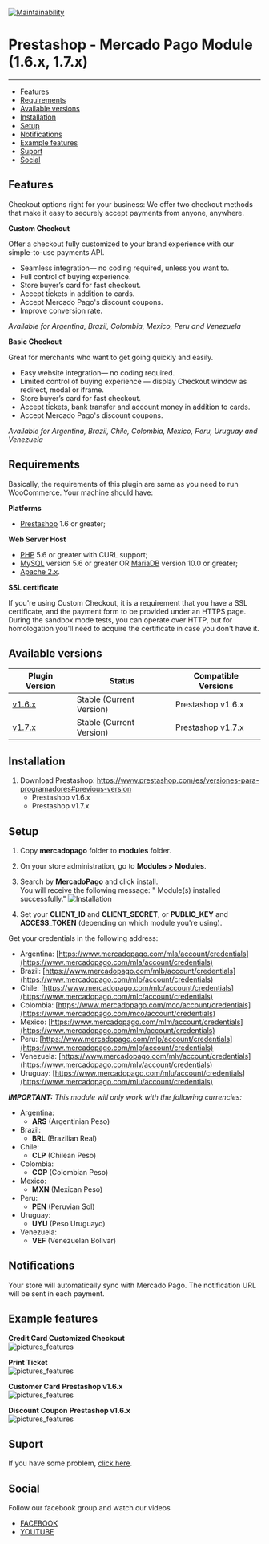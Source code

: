 [![Maintainability](https://api.codeclimate.com/v1/badges/a3efc709ca5a444807b9/maintainability)](https://codeclimate.com/github/mercadopago/cart-prestashop/maintainability)

# Prestashop - Mercado Pago Module (1.6.x, 1.7.x)
---

* [Features](#features)
* [Requirements](#requirements)
* [Available versions](#available_versions)
* [Installation](#installation)
* [Setup](#setup)
* [Notifications](#notifications)
* [Example features](#pictures_features)
* [Suport](#suport)
* [Social](#social)


<a name="features"></a>
## Features ##

Checkout options right for your business:
We offer two checkout methods that make it easy to securely accept payments from anyone, anywhere.

**Custom Checkout**

Offer a checkout fully customized to your brand experience with our simple-to-use payments API.

* Seamless integration— no coding required, unless you want to.
* Full control of buying experience.
* Store buyer’s card for fast checkout.
* Accept tickets in addition to cards.
* Accept Mercado Pago's discount coupons.
* Improve conversion rate.

*Available for Argentina, Brazil, Colombia, Mexico, Peru and Venezuela*

**Basic Checkout**

Great for merchants who want to get going quickly and easily.

* Easy website integration— no coding required.
* Limited control of buying experience — display Checkout window as redirect, modal or iframe.
* Store buyer’s card for fast checkout.
* Accept tickets, bank transfer and account money in addition to cards.
* Accept Mercado Pago's discount coupons.

*Available for Argentina, Brazil, Chile, Colombia, Mexico, Peru, Uruguay and Venezuela*

<a name="requirements"></a>
## Requirements ##
Basically, the requirements of this plugin are same as you need to run WooCommerce. Your machine should have:

**Platforms**

* <a href="https://www.prestashop.com/en/download">Prestashop</a> 1.6 or greater;

**Web Server Host**

* <a href="http://php.net/">PHP</a> 5.6 or greater with CURL support;
* <a href="http://www.mysql.com/">MySQL</a> version 5.6 or greater OR <a href="https://mariadb.org/">MariaDB</a> version 10.0 or greater;
* <a href="https://httpd.apache.org/">Apache 2.x</a>.

**SSL certificate**

If you're using Custom Checkout, it is a requirement that you have a SSL certificate, and the payment form to be provided under an HTTPS page.
During the sandbox mode tests, you can operate over HTTP, but for homologation you'll need to acquire the certificate in case you don't have it.


<a name="available_versions"></a>
## Available versions ##
<table>
  <thead>
    <tr>
      <th>Plugin Version</th>
      <th>Status</th>
      <th>Compatible Versions</th>
    </tr>
  <thead>
  <tbody>
    <tr>
      <td><a href="https://github.com/mercadopago/cart-prestashop-6/releases">v1.6.x</a></td>
      <td>Stable (Current Version)</td>
      <td>Prestashop v1.6.x</td>
     </tr>
    <tr>
      <td><a href="https://github.com/mercadopago/cart-prestashop-7/releases">v1.7.x</a></td>
      <td>Stable (Current Version)</td>
      <td>Prestashop v1.7.x</td>
     </tr>
  </tbody>
</table>

<a name="installation"></a>
## Installation ##

1. Download Prestashop: https://www.prestashop.com/es/versiones-para-programadores#previous-version
    * Prestashop v1.6.x
    * Prestashop v1.7.x

<a name="setup"></a>
## Setup ##

1. Copy **mercadopago** folder to **modules** folder.

2. On your store administration, go to **Modules > Modules**.

3. Search by **MercadoPago** and click install. <br />
You will receive the following message: " Module(s) installed successfully."
  ![Installation](https://raw.github.com/mercadopago/cart-prestashop/master/README.img/Installation.JPG)<br />

4. Set your **CLIENT_ID** and **CLIENT_SECRET**, or **PUBLIC_KEY** and **ACCESS_TOKEN** (depending on which module you're using). 

  Get your credentials in the following address:
  * Argentina: [https://www.mercadopago.com/mla/account/credentials](https://www.mercadopago.com/mla/account/credentials)
  * Brazil: [https://www.mercadopago.com/mlb/account/credentials](https://www.mercadopago.com/mlb/account/credentials)
  * Chile: [https://www.mercadopago.com/mlc/account/credentials](https://www.mercadopago.com/mlc/account/credentials)
  * Colombia: [https://www.mercadopago.com/mco/account/credentials](https://www.mercadopago.com/mco/account/credentials)
  * Mexico: [https://www.mercadopago.com/mlm/account/credentials](https://www.mercadopago.com/mlm/account/credentials)
  * Peru: [https://www.mercadopago.com/mlp/account/credentials](https://www.mercadopago.com/mlp/account/credentials)
  * Venezuela: [https://www.mercadopago.com/mlv/account/credentials](https://www.mercadopago.com/mlv/account/credentials)
  * Uruguay: [https://www.mercadopago.com/mlu/account/credentials](https://www.mercadopago.com/mlu/account/credentials)

***IMPORTANT:*** *This module will only work with the following currencies:*

* Argentina:
  * **ARS** (Argentinian Peso)
* Brazil:
  * **BRL** (Brazilian Real)
* Chile:
  * **CLP** (Chilean Peso)
* Colombia:
  * **COP** (Colombian Peso)
* Mexico:
  * **MXN** (Mexican Peso)
* Peru:
  * **PEN** (Peruvian Sol)
* Uruguay:
  * **UYU** (Peso Uruguayo)
* Venezuela:
  * **VEF** (Venezuelan Bolivar)


<a name="notifications"></a>
## Notifications
Your store will automatically sync with Mercado Pago. The notification URL will be sent in each payment.

<a name="pictures_features"></a>
## Example features

**Credit Card Customized Checkout**
<br/>
![pictures_features](https://raw.github.com/mercadopago/cart-prestashop/master/README.img/Checkout.jpg)

**Print Ticket**
<br/>
![pictures_features](https://raw.github.com/mercadopago/cart-prestashop/master/README.img/Ticket.jpg)

**Customer Card** <strong>Prestashop v1.6.x</strong>
<br/>
![pictures_features](https://raw.github.com/mercadopago/cart-prestashop/master/README.img/CustomerCard.jpg)

**Discount Coupon** <strong>Prestashop v1.6.x</strong>
<br/>
![pictures_features](https://raw.github.com/mercadopago/cart-prestashop/master/README.img/Coupon.jpg)


<a name="suport"></a>
## Suport ##

If you have some problem, [click here](https://www.mercadopago.com.br/developers/suporte).


<a name="social"></a>
## Social ##

Follow our facebook group and watch our videos
<ul>
  <li><a href="https://www.facebook.com/groups/modulos.mercadopago/?ref=ts&fref=ts" target="_blank">FACEBOOK</a></li>
  <li><a href="https://www.youtube.com/playlist?list=PLl8LGzRu2_sXxChIJm1e0xY6dU3Dj_tNi" target="_blank">YOUTUBE</a></li>
</ul>
